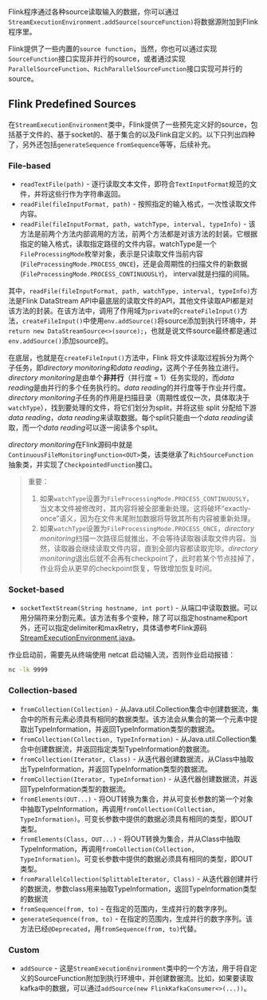 Flink程序通过各种source读取输入的数据，你可以通过`StreamExecutionEnvironment.addSource(sourceFunction)`将数据源附加到Flink程序里。

Flink提供了一些内置的`source function`，当然，你也可以通过实现`SourceFunction`接口实现非并行的source，或者通过实现`ParallelSourceFunction`、`RichParallelSourceFunction`接口实现可并行的source。

## Flink Predefined Sources

在`StreamExecutionEnvironment`类中，Flink提供了一些预先定义好的source，包括基于文件的、基于socket的、基于集合的以及Flink自定义的。以下只列出四种了，另外还包括`generateSequence` `fromSequence`等等，后续补充。

### File-based

* `readTextFile(path)` - 逐行读取文本文件，即符合`TextInputFormat`规范的文件，并将这些行作为字符串返回。
* `readFile(fileInputFormat, path)` - 按照指定的输入格式，一次性读取文件内容。
* `readFile(fileInputFormat, path, watchType, interval, typeInfo)` - 该方法是前两个方法内部调用的方法，前两个方法都是对该方法的封装。它根据指定的输入格式，读取指定路径的文件内容。watchType是一个`FileProcessingMode`枚举对象，表示是只读取文件当前内容(`FileProcessingMode.PROCESS_ONCE`)，还是会周期性的扫描文件的新数据(`FileProcessingMode.PROCESS_CONTINUOUSLY`)， interval就是扫描的间隔。

其中，`readFile(fileInputFormat, path, watchType, interval, typeInfo)`方法是Flink DataStream API中最底层的读取文件的API，其他文件读取API都是对该方法的封装。在该方法中，调用了作用域为`private`的`createFileInput()`方法，`createFileInput()`中使用`env.addSource()`将source添加到执行环境中，并`return new DataStreamSource<>(source);`，也就是说文件source最终都是通过`env.addSource()`添加source的。

在底层，也就是在`createFileInput()`方法中，Flink 将文件读取过程拆分为两个子任务，即*directory monitoring*和*data reading*，这两个子任务独立进行。*directory monitoring*是由单个**非并行**（并行度 = 1）任务实现的，而*data reading*是由并行的多个任务执行的。*data reading*的并行度等于作业并行度。*directory monitoring*子任务的作用是扫描目录（周期性或仅一次，具体取决于`watchType`），找到要处理的文件，将它们划分为split，并将这些 split 分配给下游*data reading*，*data reading*来读取数据。每个split只能由一个*data reading*读取，而一个*data reading*可以逐一阅读多个split。

*directory monitoring*在Flink源码中就是`ContinuousFileMonitoringFunction<OUT>`类，该类继承了`RichSourceFunction`抽象类，并实现了`CheckpointedFunction`接口。

> 重要：
>
> 1. 如果`watchType`设置为`FileProcessingMode.PROCESS_CONTINUOUSLY`，当文本文件被修改时，其内容将被全部重新处理。这将破坏“exactly-once”语义，因为在文件末尾附加数据将导致其所有内容被重新处理。
> 2. 如果`watchType`设置为`FileProcessingMode.PROCESS_ONCE`，*directory monitoring*扫描一次路径后就推出，不会等待读取器读取文件内容。当然，读取器会继续读取文件内容，直到全部内容都读取完毕。*directory monitoring*退出后就不会再有checkpoint了，此时若某个节点挂掉了，作业将会从更早的checkpoint恢复，导致增加恢复时间。

### Socket-based

* `socketTextStream(String hostname, int port)` - 从端口中读取数据。可以用分隔符来分割元素。该方法有多个变种，除了可以指定hostname和port外，还可以指定delimiter和maxRetry，具体请参考Flink源码 [StreamExecutionEnvironment.java](https://github.com/apache/flink/blob/release-1.15.4/flink-streaming-java/src/main/java/org/apache/flink/streaming/api/environment/StreamExecutionEnvironment.java)。

作业启动前，需要先从终端使用 netcat 启动输入流，否则作业启动报错：
```bash
nc -lk 9999
```

### Collection-based

* `fromCollection(Collection)` - 从Java.util.Collection集合中创建数据流，集合中的所有元素必须具有相同的数据类型。该方法会从集合的第一个元素中提取出TypeInformation，并返回TypeInformation类型的数据流。
* `fromCollection(Collection, TypeInformation)` - 从Java.util.Collection集合中创建数据流，并返回指定类型TypeInformation的数据流。
* `fromCollection(Iterator, Class)` - 从迭代器创建数据流，从Class中抽取出TypeInformation，并返回TypeInformation类型的数据流。
* `fromCollection(Iterator, TypeInformation)` - 从迭代器创建数据流，并返回TypeInformation类型的数据流。
* `fromElements(OUT...)` - 将OUT转换为集合，并从可变长参数的第一个对象中抽取TypeInformation，再调用`fromCollection(Collection, TypeInformation)`。可变长参数中提供的数据必须具有相同的类型，即OUT类型。
* `fromElements(Class, OUT...)` - 将OUT转换为集合，并从Class中抽取TypeInformation，再调用`fromCollection(Collection, TypeInformation)`。可变长参数中提供的数据必须具有相同的类型，即OUT类型。
* `fromParallelCollection(SplittableIterator, Class)` - 从迭代器创建并行的数据流，参数class用来抽取TypeInformation，返回TypeInformation类型的数据流
* `fromSequence(from, to)` - 在指定的范围内，生成并行的数字序列。
* `generateSequence(from, to)` - 在指定的范围内，生成并行的数字序列。该方法已经`@Deprecated`，用`fromSequence(from, to)`代替。

### Custom

* `addSource` - 这是`StreamExecutionEnvironment`类中的一个方法，用于将自定义的SourceFunction附加到执行环境中，并创建数据流。比如，如果要读取kafka中的数据，可以通过`addSource(new FlinkKafkaConsumer<>(...))`。